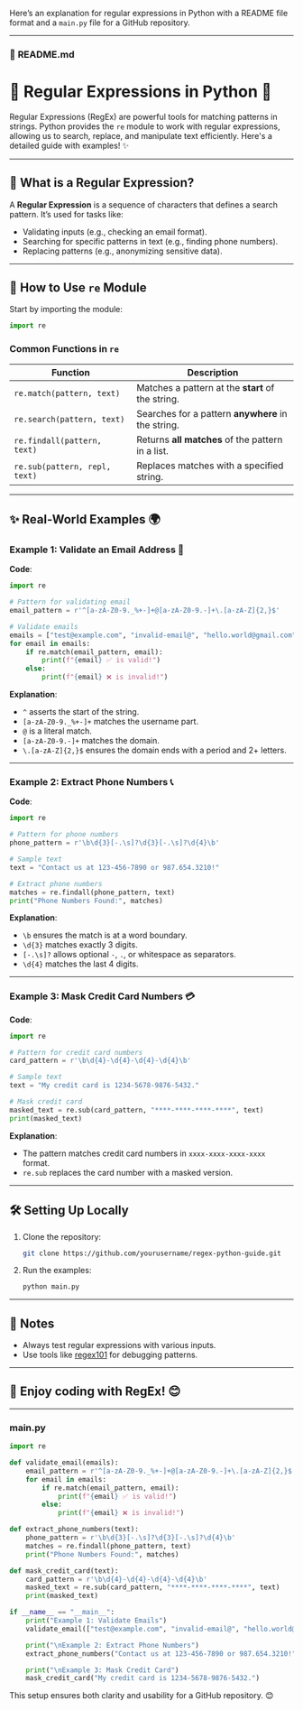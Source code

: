 Here’s an explanation for regular expressions in Python with a README file format and a `main.py` file for a GitHub repository.

---

### 📄 **README.md**

# 🐍 Regular Expressions in Python 🚀

Regular Expressions (RegEx) are powerful tools for matching patterns in strings. Python provides the `re` module to work with regular expressions, allowing us to search, replace, and manipulate text efficiently. Here's a detailed guide with examples! ✨

---

## 🧩 What is a Regular Expression?  
A **Regular Expression** is a sequence of characters that defines a search pattern. It’s used for tasks like:  
- Validating inputs (e.g., checking an email format).  
- Searching for specific patterns in text (e.g., finding phone numbers).  
- Replacing patterns (e.g., anonymizing sensitive data).  

---

## 🚀 How to Use `re` Module  

Start by importing the module:  
```python
import re
```

### Common Functions in `re`  
| Function                  | Description                                                |
|---------------------------|------------------------------------------------------------|
| `re.match(pattern, text)` | Matches a pattern at the **start** of the string.          |
| `re.search(pattern, text)`| Searches for a pattern **anywhere** in the string.         |
| `re.findall(pattern, text)`| Returns **all matches** of the pattern in a list.         |
| `re.sub(pattern, repl, text)` | Replaces matches with a specified string.              |

---

## ✨ Real-World Examples 🌍

### Example 1: **Validate an Email Address** 📧  
**Code**:  
```python
import re

# Pattern for validating email
email_pattern = r'^[a-zA-Z0-9._%+-]+@[a-zA-Z0-9.-]+\.[a-zA-Z]{2,}$'

# Validate emails
emails = ["test@example.com", "invalid-email@", "hello.world@gmail.com"]
for email in emails:
    if re.match(email_pattern, email):
        print(f"{email} ✅ is valid!")
    else:
        print(f"{email} ❌ is invalid!")
```

**Explanation**:  
- `^` asserts the start of the string.  
- `[a-zA-Z0-9._%+-]+` matches the username part.  
- `@` is a literal match.  
- `[a-zA-Z0-9.-]+` matches the domain.  
- `\.[a-zA-Z]{2,}$` ensures the domain ends with a period and 2+ letters.  

---

### Example 2: **Extract Phone Numbers** 📞  
**Code**:  
```python
import re

# Pattern for phone numbers
phone_pattern = r'\b\d{3}[-.\s]?\d{3}[-.\s]?\d{4}\b'

# Sample text
text = "Contact us at 123-456-7890 or 987.654.3210!"

# Extract phone numbers
matches = re.findall(phone_pattern, text)
print("Phone Numbers Found:", matches)
```

**Explanation**:  
- `\b` ensures the match is at a word boundary.  
- `\d{3}` matches exactly 3 digits.  
- `[-.\s]?` allows optional `-`, `.`, or whitespace as separators.  
- `\d{4}` matches the last 4 digits.  

---

### Example 3: **Mask Credit Card Numbers** 💳  
**Code**:  
```python
import re

# Pattern for credit card numbers
card_pattern = r'\b\d{4}-\d{4}-\d{4}-\d{4}\b'

# Sample text
text = "My credit card is 1234-5678-9876-5432."

# Mask credit card
masked_text = re.sub(card_pattern, "****-****-****-****", text)
print(masked_text)
```

**Explanation**:  
- The pattern matches credit card numbers in `xxxx-xxxx-xxxx-xxxx` format.  
- `re.sub` replaces the card number with a masked version.  

---

## 🛠️ Setting Up Locally  

1. Clone the repository:  
   ```bash
   git clone https://github.com/yourusername/regex-python-guide.git
   ```  
2. Run the examples:  
   ```bash
   python main.py
   ```

---

## 📜 Notes  

- Always test regular expressions with various inputs.  
- Use tools like [regex101](https://regex101.com/) for debugging patterns.

---

## 🌟 Enjoy coding with RegEx! 😊  

---

### **main.py**
```python
import re

def validate_email(emails):
    email_pattern = r'^[a-zA-Z0-9._%+-]+@[a-zA-Z0-9.-]+\.[a-zA-Z]{2,}$'
    for email in emails:
        if re.match(email_pattern, email):
            print(f"{email} ✅ is valid!")
        else:
            print(f"{email} ❌ is invalid!")

def extract_phone_numbers(text):
    phone_pattern = r'\b\d{3}[-.\s]?\d{3}[-.\s]?\d{4}\b'
    matches = re.findall(phone_pattern, text)
    print("Phone Numbers Found:", matches)

def mask_credit_card(text):
    card_pattern = r'\b\d{4}-\d{4}-\d{4}-\d{4}\b'
    masked_text = re.sub(card_pattern, "****-****-****-****", text)
    print(masked_text)

if __name__ == "__main__":
    print("Example 1: Validate Emails")
    validate_email(["test@example.com", "invalid-email@", "hello.world@gmail.com"])

    print("\nExample 2: Extract Phone Numbers")
    extract_phone_numbers("Contact us at 123-456-7890 or 987.654.3210!")

    print("\nExample 3: Mask Credit Card")
    mask_credit_card("My credit card is 1234-5678-9876-5432.")
```

This setup ensures both clarity and usability for a GitHub repository. 😊